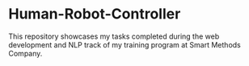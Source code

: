 # Human-Robot-Controller
This repository showcases my tasks completed during the web development and NLP track of my training program at Smart Methods Company.
